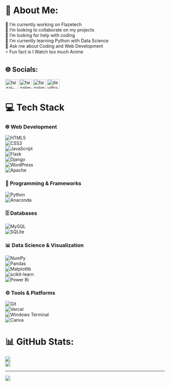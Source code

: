 # 💫 About Me:
🔭 I’m currently working on Flazetech<br>👯 I’m looking to collaborate on my projects<br>🤝 I’m looking for help with coding <br>🌱 I’m currently learning Python with Data Science<br>💬 Ask me about Coding and Web Development<br>⚡ Fun fact is I Watch too much Anime


## 🌐 Socials:

<a href="[https://linkedin.com/in/faizal-imam-45a561236](https://www.linkedin.com/in/anshul-chouhan-606413264/)" target="blank"><img align="center" src="https://raw.githubusercontent.com/rahuldkjain/github-profile-readme-generator/master/src/images/icons/Social/linked-in-alt.svg" alt="faizal-imam-45a561236" height="30" width="40" /></a>
<a href="https://www.facebook.com/share/16Wy5sicTF/" target="blank"><img align="center" src="https://raw.githubusercontent.com/rahuldkjain/github-profile-readme-generator/master/src/images/icons/Social/facebook.svg" alt="faizalimam" height="30" width="40" /></a>
<a href="https://www.hackerrank.com/profile/anshulchouhan031" target="blank"><img align="center" src="https://raw.githubusercontent.com/rahuldkjain/github-profile-readme-generator/master/src/images/icons/Social/hackerrank.svg" alt="faizalimam017" height="30" width="40" /></a> 
<a href="https://x.com/chohan_ans51374?t=dZdf_1PQPzWxhu1zuXW1Xg&s=08" target="blank"><img align="center" src="https://raw.githubusercontent.com/rahuldkjain/github-profile-readme-generator/master/src/images/icons/Social/twitter.svg" alt="devilha70411231" height="30" width="40" /></a>
</p>

# 💻 Tech Stack  

### 🌐 Web Development  
![HTML5](https://img.shields.io/badge/html5-%23E34F26.svg?style=for-the-badge&logo=html5&logoColor=white)  
![CSS3](https://img.shields.io/badge/css3-%231572B6.svg?style=for-the-badge&logo=css3&logoColor=white)  
![JavaScript](https://img.shields.io/badge/javascript-%23323330.svg?style=for-the-badge&logo=javascript&logoColor=%23F7DF1E)  
![Flask](https://img.shields.io/badge/flask-%23000.svg?style=for-the-badge&logo=flask&logoColor=white)  
![Django](https://img.shields.io/badge/django-%23092E20.svg?style=for-the-badge&logo=django&logoColor=white)  
![WordPress](https://img.shields.io/badge/WordPress-%23117AC9.svg?style=for-the-badge&logo=WordPress&logoColor=white)  
![Apache](https://img.shields.io/badge/apache-%23D42029.svg?style=for-the-badge&logo=apache&logoColor=white)  

### 🐍 Programming & Frameworks  
![Python](https://img.shields.io/badge/python-3670A0?style=for-the-badge&logo=python&logoColor=ffdd54)  
![Anaconda](https://img.shields.io/badge/Anaconda-%2344A833.svg?style=for-the-badge&logo=anaconda&logoColor=white)  

### 🗄️ Databases  
![MySQL](https://img.shields.io/badge/mysql-4479A1.svg?style=for-the-badge&logo=mysql&logoColor=white)  
![SQLite](https://img.shields.io/badge/sqlite-%2307405e.svg?style=for-the-badge&logo=sqlite&logoColor=white)  

### 📊 Data Science & Visualization  
![NumPy](https://img.shields.io/badge/numpy-%23013243.svg?style=for-the-badge&logo=numpy&logoColor=white)  
![Pandas](https://img.shields.io/badge/pandas-%23150458.svg?style=for-the-badge&logo=pandas&logoColor=white)  
![Matplotlib](https://img.shields.io/badge/Matplotlib-%23ffffff.svg?style=for-the-badge&logo=Matplotlib&logoColor=black)  
![scikit-learn](https://img.shields.io/badge/scikit--learn-%23F7931E.svg?style=for-the-badge&logo=scikit-learn&logoColor=white)  
![Power Bi](https://img.shields.io/badge/power_bi-F2C811?style=for-the-badge&logo=powerbi&logoColor=black)  

### ⚙️ Tools & Platforms  
![Git](https://img.shields.io/badge/git-%23F05033.svg?style=for-the-badge&logo=git&logoColor=white)  
![Vercel](https://img.shields.io/badge/vercel-%23000000.svg?style=for-the-badge&logo=vercel&logoColor=white)  
![Windows Terminal](https://img.shields.io/badge/Windows%20Terminal-%234D4D4D.svg?style=for-the-badge&logo=windows-terminal&logoColor=white)  
![Canva](https://img.shields.io/badge/Canva-%2300C4CC.svg?style=for-the-badge&logo=Canva&logoColor=white)  

# 📊 GitHub Stats:
![](https://github-readme-stats.vercel.app/api?username=AnshulChouhan1&theme=dark&hide_border=false&include_all_commits=false&count_private=false)<br/>
![](https://github-readme-stats.vercel.app/api/top-langs/?username=AnshulChouhan1&theme=dark&hide_border=false&include_all_commits=false&count_private=false&layout=compact)

---
[![](https://visitcount.itsvg.in/api?id=AnshulCh1&icon=0&color=0)](https://visitcount.itsvg.in)

<!-- Proudly created with GPRM ( https://gprm.itsvg.in ) -->
